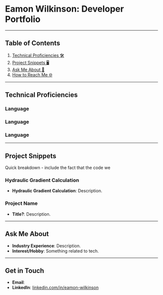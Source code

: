 # Eamon Wilkinson: Developer Portfolio

---

## Table of Contents

1. [Technical Proficiencies 🛠️](#technical-proficiencies)
2. [Project Snippets 🖥️](#project-snippets)
3. [Ask Me About 📱](#ask-me-about)
4. [How to Reach Me 🌐](#get-in-touch)

---

## Technical Proficiencies

### Language

### Language

### Language

---

## Project Snippets

Quick breakdown - include the fact that the code we 

### Hydraulic Gradient Calculation 

- **Hydraulic Gradient Calculation**: Description.

### Project Name

- **Title?**: Description.

---

## Ask Me About

- **Industry Experience**: Description.
- **Interest/Hobby**: Something related to tech.

---

## Get in Touch

- **Email**: 
- **LinkedIn**: [linkedin.com/in/eamon-wilkinson](https://www.linkedin.com/in/eamon-wilkinson)
